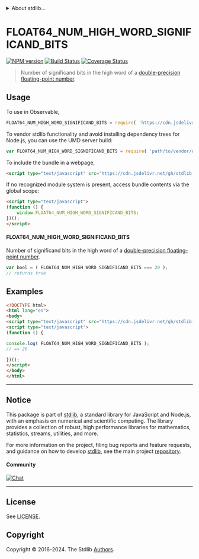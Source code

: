 <!--

@license Apache-2.0

Copyright (c) 2024 The Stdlib Authors.

Licensed under the Apache License, Version 2.0 (the "License");
you may not use this file except in compliance with the License.
You may obtain a copy of the License at

   http://www.apache.org/licenses/LICENSE-2.0

Unless required by applicable law or agreed to in writing, software
distributed under the License is distributed on an "AS IS" BASIS,
WITHOUT WARRANTIES OR CONDITIONS OF ANY KIND, either express or implied.
See the License for the specific language governing permissions and
limitations under the License.

-->


<details>
  <summary>
    About stdlib...
  </summary>
  <p>We believe in a future in which the web is a preferred environment for numerical computation. To help realize this future, we've built stdlib. stdlib is a standard library, with an emphasis on numerical and scientific computation, written in JavaScript (and C) for execution in browsers and in Node.js.</p>
  <p>The library is fully decomposable, being architected in such a way that you can swap out and mix and match APIs and functionality to cater to your exact preferences and use cases.</p>
  <p>When you use stdlib, you can be absolutely certain that you are using the most thorough, rigorous, well-written, studied, documented, tested, measured, and high-quality code out there.</p>
  <p>To join us in bringing numerical computing to the web, get started by checking us out on <a href="https://github.com/stdlib-js/stdlib">GitHub</a>, and please consider <a href="https://opencollective.com/stdlib">financially supporting stdlib</a>. We greatly appreciate your continued support!</p>
</details>

# FLOAT64_NUM_HIGH_WORD_SIGNIFICAND_BITS

[![NPM version][npm-image]][npm-url] [![Build Status][test-image]][test-url] [![Coverage Status][coverage-image]][coverage-url] <!-- [![dependencies][dependencies-image]][dependencies-url] -->

> Number of significand bits in the high word of a [double-precision floating-point number][ieee754].



<section class="usage">

## Usage

<!-- eslint-disable id-length -->

To use in Observable,

```javascript
FLOAT64_NUM_HIGH_WORD_SIGNIFICAND_BITS = require( 'https://cdn.jsdelivr.net/gh/stdlib-js/constants-float64-num-high-word-significand-bits@umd/browser.js' )
```

To vendor stdlib functionality and avoid installing dependency trees for Node.js, you can use the UMD server build:

```javascript
var FLOAT64_NUM_HIGH_WORD_SIGNIFICAND_BITS = require( 'path/to/vendor/umd/constants-float64-num-high-word-significand-bits/index.js' )
```

To include the bundle in a webpage,

```html
<script type="text/javascript" src="https://cdn.jsdelivr.net/gh/stdlib-js/constants-float64-num-high-word-significand-bits@umd/browser.js"></script>
```

If no recognized module system is present, access bundle contents via the global scope:

```html
<script type="text/javascript">
(function () {
    window.FLOAT64_NUM_HIGH_WORD_SIGNIFICAND_BITS;
})();
</script>
```

#### FLOAT64_NUM_HIGH_WORD_SIGNIFICAND_BITS

Number of significand bits in the high word of a [double-precision floating-point number][ieee754].

<!-- eslint-disable id-length -->

```javascript
var bool = ( FLOAT64_NUM_HIGH_WORD_SIGNIFICAND_BITS === 20 );
// returns true
```

</section>

<!-- /.usage -->

<section class="examples">

## Examples

<!-- eslint-disable id-length -->

<!-- eslint no-undef: "error" -->

```html
<!DOCTYPE html>
<html lang="en">
<body>
<script type="text/javascript" src="https://cdn.jsdelivr.net/gh/stdlib-js/constants-float64-num-high-word-significand-bits@umd/browser.js"></script>
<script type="text/javascript">
(function () {

console.log( FLOAT64_NUM_HIGH_WORD_SIGNIFICAND_BITS );
// => 20

})();
</script>
</body>
</html>
```

</section>

<!-- /.examples -->

<!-- C interface documentation. -->



<!-- Section for related `stdlib` packages. Do not manually edit this section, as it is automatically populated. -->

<section class="related">

</section>

<!-- /.related -->

<!-- Section for all links. Make sure to keep an empty line after the `section` element and another before the `/section` close. -->


<section class="main-repo" >

* * *

## Notice

This package is part of [stdlib][stdlib], a standard library for JavaScript and Node.js, with an emphasis on numerical and scientific computing. The library provides a collection of robust, high performance libraries for mathematics, statistics, streams, utilities, and more.

For more information on the project, filing bug reports and feature requests, and guidance on how to develop [stdlib][stdlib], see the main project [repository][stdlib].

#### Community

[![Chat][chat-image]][chat-url]

---

## License

See [LICENSE][stdlib-license].


## Copyright

Copyright &copy; 2016-2024. The Stdlib [Authors][stdlib-authors].

</section>

<!-- /.stdlib -->

<!-- Section for all links. Make sure to keep an empty line after the `section` element and another before the `/section` close. -->

<section class="links">

[npm-image]: http://img.shields.io/npm/v/@stdlib/constants-float64-num-high-word-significand-bits.svg
[npm-url]: https://npmjs.org/package/@stdlib/constants-float64-num-high-word-significand-bits

[test-image]: https://github.com/stdlib-js/constants-float64-num-high-word-significand-bits/actions/workflows/test.yml/badge.svg?branch=main
[test-url]: https://github.com/stdlib-js/constants-float64-num-high-word-significand-bits/actions/workflows/test.yml?query=branch:main

[coverage-image]: https://img.shields.io/codecov/c/github/stdlib-js/constants-float64-num-high-word-significand-bits/main.svg
[coverage-url]: https://codecov.io/github/stdlib-js/constants-float64-num-high-word-significand-bits?branch=main

<!--

[dependencies-image]: https://img.shields.io/david/stdlib-js/constants-float64-num-high-word-significand-bits.svg
[dependencies-url]: https://david-dm.org/stdlib-js/constants-float64-num-high-word-significand-bits/main

-->

[chat-image]: https://img.shields.io/gitter/room/stdlib-js/stdlib.svg
[chat-url]: https://app.gitter.im/#/room/#stdlib-js_stdlib:gitter.im

[stdlib]: https://github.com/stdlib-js/stdlib

[stdlib-authors]: https://github.com/stdlib-js/stdlib/graphs/contributors

[umd]: https://github.com/umdjs/umd
[es-module]: https://developer.mozilla.org/en-US/docs/Web/JavaScript/Guide/Modules

[deno-url]: https://github.com/stdlib-js/constants-float64-num-high-word-significand-bits/tree/deno
[deno-readme]: https://github.com/stdlib-js/constants-float64-num-high-word-significand-bits/blob/deno/README.md
[umd-url]: https://github.com/stdlib-js/constants-float64-num-high-word-significand-bits/tree/umd
[umd-readme]: https://github.com/stdlib-js/constants-float64-num-high-word-significand-bits/blob/umd/README.md
[esm-url]: https://github.com/stdlib-js/constants-float64-num-high-word-significand-bits/tree/esm
[esm-readme]: https://github.com/stdlib-js/constants-float64-num-high-word-significand-bits/blob/esm/README.md
[branches-url]: https://github.com/stdlib-js/constants-float64-num-high-word-significand-bits/blob/main/branches.md

[stdlib-license]: https://raw.githubusercontent.com/stdlib-js/constants-float64-num-high-word-significand-bits/main/LICENSE

[ieee754]: https://en.wikipedia.org/wiki/IEEE_754-1985

<!-- <related-links> -->

<!-- </related-links> -->

</section>

<!-- /.links -->
